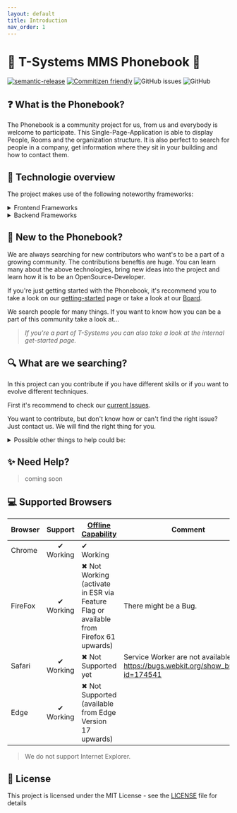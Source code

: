```yaml
---
layout: default
title: Introduction
nav_order: 1
---
```


# :small_red_triangle: T-Systems MMS Phonebook :small_red_triangle:

[![semantic-release](https://img.shields.io/badge/%20%20%F0%9F%93%A6%F0%9F%9A%80-semantic--release-e10079.svg?style=flat-square)](https://github.com/semantic-release/semantic-release) [![Commitizen friendly](https://img.shields.io/badge/commitizen-friendly-brightgreen.svg)](http://commitizen.github.io/cz-cli/) ![GitHub issues](https://img.shields.io/github/issues/T-Systems-MMS/phonebook.svg?style=popout) ![GitHub](https://img.shields.io/github/license/T-Systems-MMS/phonebook.svg)

  

## **:question: What is the Phonebook?**

The Phonebook is a community project for us, from us and everybody is welcome to participate.
This Single-Page-Application is able to display People, Rooms and the organization structure. It is also perfect to search for people in a company, get information where they sit in your building and how to contact them.

## **:electric_plug: Technologie overview**
The project makes use of the following noteworthy frameworks:

<details>
<summary>Frontend Frameworks</summary>
<ul>
  <li><a href="https://angular.io/" target="_blank">Angular</a>: The popular JavaScript framework is the base of this application. We also use the Angular routing for navigation to different views.</li>
  <li><a href="https://github.com/angular/angular-cli/" target="_blank">Angular CLI</a>:  Makes development and the build process of the application much easier. It encapsulates the Webpack build configuration and provides some reasonable conventions to follow instead. The CLI also provides some convenient commands to generate new components, services, etc.</li>
  <li><a href="https://material.angular.io/" target="_blank">Angular Material</a>: Provides components to build an application with Google's Material design. We use it as a basis for our graphical layout.</li>
</ul>
</details>
<details>
<summary>Backend Frameworks</summary>
<ul>
  <li><a href="https://traefik.io/" target="_blank">Traefik</a></li>
  <li><a href="https://www.nginx.com/" target="_blank">Nginx</a></li>
  <li><a href="https://www.docker.com/" target="_blank">Docker</a></li>
</ul>
</details>


## **:wave: New to the Phonebook?**
We are always searching for new contributors who want's to be a part of a growing community. The contributions beneftis are huge. You can learn many about the above technologies, bring new ideas into the project and learn how it is to be an OpenSource-Developer.

If you're just getting started with the Phonebook, it's recommend you to take a look on our [getting-started](/docs/getting-started) page or take a look at our [Board](https://github.com/T-Systems-MMS/phonebook/projects/1).

We search people for many things. If you want to know how you can be a part of this community take a look at...

> *If you're a part of T-Systems you can also take a look at the internal get-started page.*

## **:mag: What are we searching?**
In this project can you contribute if you have different skills or if you want to evolve different techniques.

First it's recommend to check our [current Issues](https://github.com/T-Systems-MMS/phonebook/issues).

You want to contribute, but don't know how or can't find the right issue? Just contact us. We will find the right thing for you.
<details>
  <summary>Possible other things to help could be:</summary>
<ul>
    <li>Develop new Features</li>
    <li>Test the Application and suggest new enhancements or report new bugs</li>
    <li>Document different things around the software</li>
    <li>Design a cool Phonebook-Logo</li>
</ul>
</details>

## **:sparkles: Need Help?**
> coming soon

## **:computer: Supported Browsers**

| Browser |  Support  | [Offline Capability](https://caniuse.com/#feat=serviceworkers)                        | Comment                                                                              |
| ------- | :-------: | ------------------------------------------------------------------------------------- | ------------------------------------------------------------------------------------ |
| Chrome  | ✔ Working | ✔ Working                                                                             |                                                                                      |
| FireFox | ✔ Working | ✖ Not Working (activate in ESR via Feature Flag or available from Firefox 61 upwards) | There might be a Bug.                                                                |
| Safari  | ✔ Working | ✖ Not Supported yet                                                                   | Service Worker are not available yet: https://bugs.webkit.org/show_bug.cgi?id=174541 |
| Edge    | ✔ Working | ✖ Not Supported (available from Edge Version 17 upwards)                              |                                                                                      |

> We do not support Internet Explorer.

## **:page_with_curl: License**

This project is licensed under the MIT License - see the [LICENSE](LICENSE) file for details